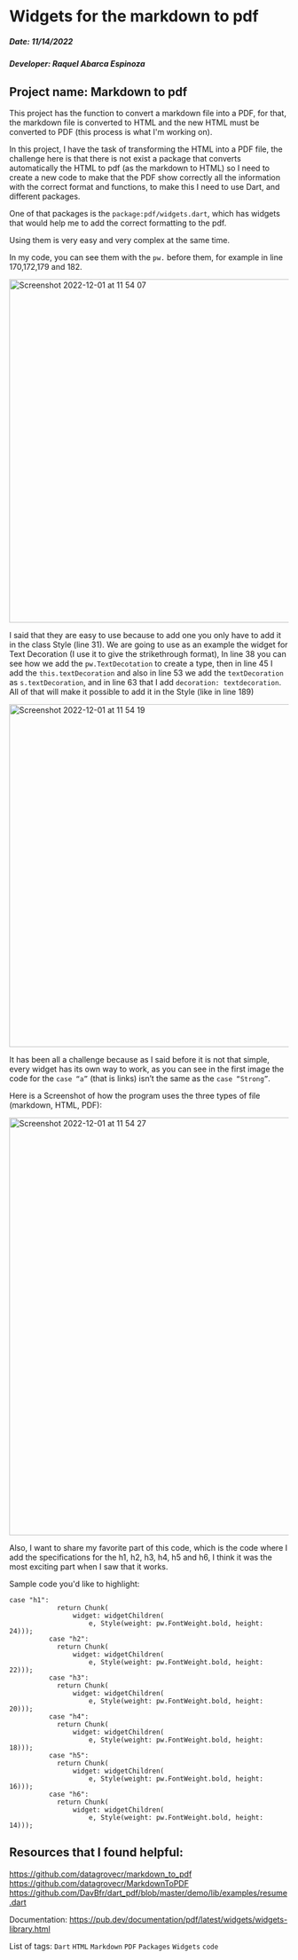 # Widgets for the markdown to pdf

##### Date: 11/14/2022
##### Developer: Raquel Abarca Espinoza

## Project name: Markdown to pdf 
This project has the function to convert a markdown file into a PDF, for that, the markdown file is converted to HTML and the new HTML must be converted to PDF (this process is what I'm working on).

In this project, I have the task of transforming the HTML into a PDF file, the challenge here is that there is not exist a package that converts automatically the HTML to pdf (as the markdown to HTML) so I need to create a new code to make that the PDF show correctly all the information with the correct format and functions, to make this I need to use Dart, and different packages.

One of that packages is the `package:pdf/widgets.dart`, which has widgets that would help me to add the correct formatting to the pdf.

Using them is very easy and very complex at the same time.

In my code, you can see them with the `pw.` before them, for example in line 170,172,179 and 182.

<img width="619" alt="Screenshot 2022-12-01 at 11 54 07" src="https://user-images.githubusercontent.com/110420288/205125507-b61113a5-84ae-400f-a3d9-2adc7e1d19d8.png">

I said that they are easy to use because to add one you only have to add it in the class Style (line 31). We are going to use as an example the widget for Text Decoration (I use it to give the strikethrough format), In line 38 you can see how we add the `pw.TextDecotation` to create a type, then in line 45 I add the `this.textDecoration` and also in line 53 we add the `textDecoration` as `s.textDecoration`, and in line 63 that I add `decoration: textdecoration`. All of that will make it possible to add it in the Style (like in line 189)

<img width="618" alt="Screenshot 2022-12-01 at 11 54 19" src="https://user-images.githubusercontent.com/110420288/205125612-36400a1d-8ae4-4d7a-b283-4b8d8003ae2a.png">

It has been all a challenge because as I said before it is not that simple, every widget has its own way to work, as you can see in the first image the code for the `case “a”` (that is links) isn’t the same as the `case “Strong”`.

Here is a Screenshot of how the program uses the three types of file (markdown, HTML, PDF):

<img width="753" alt="Screenshot 2022-12-01 at 11 54 27" src="https://user-images.githubusercontent.com/110420288/205125669-2dcb9ba1-de8a-4010-8f69-ce5212aa935d.png">

Also, I want to share my favorite part of this code, which is the code where I add the specifications for the h1, h2, h3, h4, h5 and h6, I think it was the most exciting part when I saw that it works.


Sample code you'd like to highlight:

```
case "h1":
            return Chunk(
                widget: widgetChildren(
                    e, Style(weight: pw.FontWeight.bold, height: 24)));
          case "h2":
            return Chunk(
                widget: widgetChildren(
                    e, Style(weight: pw.FontWeight.bold, height: 22)));
          case "h3":
            return Chunk(
                widget: widgetChildren(
                    e, Style(weight: pw.FontWeight.bold, height: 20)));
          case "h4":
            return Chunk(
                widget: widgetChildren(
                    e, Style(weight: pw.FontWeight.bold, height: 18)));
          case "h5":
            return Chunk(
                widget: widgetChildren(
                    e, Style(weight: pw.FontWeight.bold, height: 16)));
          case "h6":
            return Chunk(
                widget: widgetChildren(
                    e, Style(weight: pw.FontWeight.bold, height: 14)));
```

## Resources that I found helpful:

https://github.com/datagrovecr/markdown_to_pdf
https://github.com/datagrovecr/MarkdownToPDF
https://github.com/DavBfr/dart_pdf/blob/master/demo/lib/examples/resume.dart

Documentation:
https://pub.dev/documentation/pdf/latest/widgets/widgets-library.html 

List of tags: `Dart` `HTML` `Markdown` `PDF` `Packages` `Widgets` `code`


